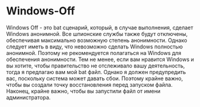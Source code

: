 # Windows-Off
Windows Off - это bat сценарий, который, в случае выполнения, сделает Windows анонимной. Все шпионские службы также будут отключены, обеспечивая максимально возможную степень анонимности. Однако следует иметь в виду, что невозможно сделать Windows полностью анонимной. Поэтому не рекомендуется полагаться на Windows для обеспечения анонимности. Тем не менее, если вам нравится Windows и вы хотите, чтобы правительство не отслеживало вашу деятельность, тогда я предлагаю вам мой bat файл. Однако я должен предупредить вас, поскольку система может давать сбои. Поэтому крайне важно, чтобы вы создали точку восстановления перед запуском файла. Наконец, крайне важно, чтобы вы запустили файл от имени администратора.
